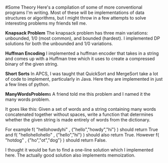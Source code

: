 #Some Theory
Here's a compilation of some of more conventional programs I'm writing. Most of these will be implementations of data structures or algorithms, but I might throw in a few attempts to solve interesting problems my friends tell me.


**Knapsack Problem**
The knapsack problem has three main variations: unbounded, 1/0 (most common), and bounded (hardest). I implemented DP solutions for both the unbounded and 1/0 variations. 



**Huffman Encoding**
I implemented a huffman encoder that takes in a string and comes up with a Huffman tree which it uses to create a compressed binary of the given string.



**Short Sorts**
In APCS, I was taught that QuickSort and MergeSort take a lot of code to implement, particularly in Java. 
Here they are implemented in just a few lines of python.




**ManyWordsProblem**s
A friend told me this problem and I named it the many words problem.


It goes like this: Given a set of words and a string containing many words concatenated together without spaces,
write a function that determines whether the given string is made entirely of words from the dictionary.


For example f( "hellohowdyhi" , {"hello","howdy","hi"} ) should return True and f( "hellohellohello" , {"hello","hi"} ) should also return True. However f( "hotdog" , {"ho","ot","dog"} ) should return False.

I thought it would be fun to find a one-line solution which I implemented here. The actually good solution also implements memoization.